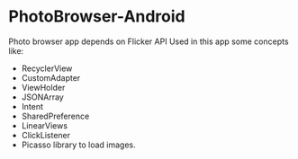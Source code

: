 # PhotoBrowser-Android
 Photo browser app depends on Flicker API
Used in this app some concepts like:
* RecyclerView
* CustomAdapter
* ViewHolder
* JSONArray 
* Intent
* SharedPreference
* LinearViews
* ClickListener 
* Picasso library to load images.
